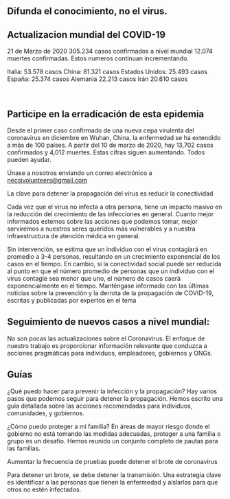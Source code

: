 ## Difunda el conocimiento, no el virus.

## Actualizacion mundial del COVID-19

21 de Marzo de 2020
305.234 casos confirmados a nivel mundial
12.074 muertes confirmadas. Estos numeros continuan incrementando.

Italia: 53.578 casos
China: 81.321 casos
Estados Unidos: 25.493 casos
España: 25.374 casos
Alemania 22.213 casos
Irán 20.610 casos

‍

## Participe en la erradicación de esta epidemia
Desde el primer caso confirmado de una nueva cepa virulenta del coronavirus en diciembre en Wuhan, China, la enfermedad se ha extendido a más de 100 países. A partir del 10 de marzo de 2020, hay 13,702 casos confirmados y 4,012 muertes. Estas cifras siguen aumentando.
Todos pueden ayudar. 

Únase a nosotros enviando un correo electrónico a necsivolunteers@gmail.com 

La clave para detener la propagación del virus es reducir la conectividad

Cada vez que el virus no infecta a otra persona, tiene un impacto masivo en la reducción del crecimiento de las infecciones en general. Cuanto mejor informados estemos sobre las acciones que podemos tomar, mejor serviremos a nuestros seres queridos más vulnerables y a nuestra infraestructura de atención médica en general.

Sin intervención, se estima que un individuo con el virus contagiará en promedio a 3-4 personas, resultando en un crecimiento exponencial de los casos en el tiempo. En cambio, si la conectividad social puede ser reducida al punto en que el número promedio de personas que un individuo con el virus contagie sea menor que uno, el número de casos caerá exponencialmente en el tiempo.
Manténgase informado con las últimas noticias sobre la prevención y la derrota de la propagación de COVID-19, escritas y publicadas por expertos en el tema

## Seguimiento de nuevos casos a nivel mundial:
No son pocas las actualizaciones sobre el Coronavirus. 
El enfoque de nuestro trabajo es proporcionar información relevante que conduzca a acciones pragmáticas para individuos, empleadores, gobiernos y ONGs.

## Guías
¿Qué puedo hacer para prevenir la infección y la propagación?
Hay varios pasos que podemos seguir para detener la propagación. Hemos escrito una guía detallada sobre las acciones recomendadas para individuos, comunidades, y gobiernos.

¿Cómo puedo proteger a mi familia?
En áreas de mayor riesgo donde el gobierno no está tomando las medidas adecuadas, proteger a una familia o grupo es un desafío. Hemos reunido un conjunto completo de pautas para las familias.

Aumentar la frecuencia de pruebas puede detener el brote de coronavirus

Para detener un brote, se debe detener la transmisión. Una estrategia clave es identificar a las personas que tienen la enfermedad y aislarlas para que otros no estén infectados.
